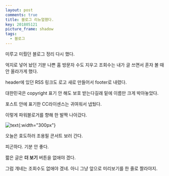 ```yaml
---
layout: post
comments: true
title: 블로그 리뉴얼했다.
key: 201805121
picture_frame: shadow
tags:
  - 블로그
---
```


미루고 미뤘던 블로그 정리 다시 했다.

억지로 넣어 놨던 기분 나쁜 홈 방문자 수도 지우고 조회수는 내가 글 쓰면서 혼자 볼 때 안 올라가게 했다.

header에 있던 RSS 링크도 로고 새로 만들어서 footer로 내렸다.

대한민국은 copyright 표기 안 해도 보호 받는다길래 밑에 이름만 크게 박아놓았다.

포스트 안에 표기한 CC라이센스는 귀여워서 냅뒀다.

이렇게 파워블로거를 향해 한 발짝 나아갔다.

![text](https://raw.githubusercontent.com/q0115643/my_blog/master/images/blog-renewal/바람의노래.png){:width="300px"}

오늘은 효도하러 조용필 콘서트 보러 간다.

피곤하다. 기분 안 좋다.

<!--more-->

짧은 글은 **더 보기** 버튼을 없애야 겠다.

그럼 걔네는 조회수도 없애야 겠네. 아니 그냥 앞으로 미리보기를 한 줄로 짤라야지.
